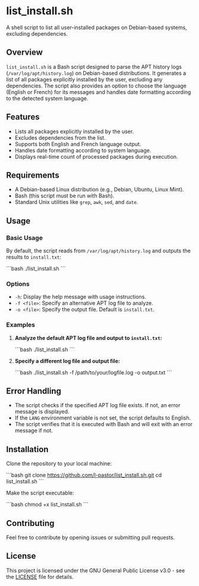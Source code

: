 
# list_install.sh

A shell script to list all user-installed packages on Debian-based systems, excluding dependencies.

## Overview

`list_install.sh` is a Bash script designed to parse the APT history logs (`/var/log/apt/history.log`) on Debian-based distributions. It generates a list of all packages explicitly installed by the user, excluding any dependencies. The script also provides an option to choose the language (English or French) for its messages and handles date formatting according to the detected system language.

## Features

- Lists all packages explicitly installed by the user.
- Excludes dependencies from the list.
- Supports both English and French language output.
- Handles date formatting according to system language.
- Displays real-time count of processed packages during execution.

## Requirements

- A Debian-based Linux distribution (e.g., Debian, Ubuntu, Linux Mint).
- Bash (this script must be run with Bash).
- Standard Unix utilities like `grep`, `awk`, `sed`, and `date`.

## Usage

### Basic Usage

By default, the script reads from `/var/log/apt/history.log` and outputs the results to `install.txt`:

\`\`\`bash
./list_install.sh
\`\`\`

### Options

- `-h`: Display the help message with usage instructions.
- `-f <file>`: Specify an alternative APT log file to analyze.
- `-o <file>`: Specify the output file. Default is `install.txt`.

### Examples

1. **Analyze the default APT log file and output to `install.txt`:**

   \`\`\`bash
   ./list_install.sh
   \`\`\`

2. **Specify a different log file and output file:**

   \`\`\`bash
   ./list_install.sh -f /path/to/your/logfile.log -o output.txt
   \`\`\`

## Error Handling

- The script checks if the specified APT log file exists. If not, an error message is displayed.
- If the `LANG` environment variable is not set, the script defaults to English.
- The script verifies that it is executed with Bash and will exit with an error message if not.

## Installation

Clone the repository to your local machine:

\`\`\`bash
git clone https://github.com/l-pastor/list_install.sh.git
cd list_install.sh
\`\`\`

Make the script executable:

\`\`\`bash
chmod +x list_install.sh
\`\`\`

## Contributing

Feel free to contribute by opening issues or submitting pull requests.

## License

This project is licensed under the GNU General Public License v3.0 - see the [LICENSE](LICENSE) file for details.
